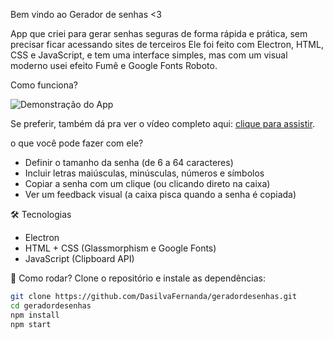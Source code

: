 Bem vindo ao Gerador de senhas <3

App que criei para gerar senhas seguras de forma rápida e prática, sem precisar ficar acessando sites de terceiros
Ele foi feito com Electron, HTML, CSS e JavaScript, e tem uma interface simples, mas com um visual moderno usei efeito Fumê e Google Fonts Roboto.

Como funciona?

![Demonstração do App](assets/demo.gif)

Se preferir, também dá pra ver o vídeo completo aqui: [clique para assistir](assets/demo.webm).

o que você pode fazer com ele?

- Definir o tamanho da senha (de 6 a 64 caracteres)  
- Incluir letras maiúsculas, minúsculas, números e símbolos  
- Copiar a senha com um clique (ou clicando direto na caixa)  
- Ver um feedback visual (a caixa pisca quando a senha é copiada)  


🛠️ Tecnologias
- Electron  
- HTML + CSS (Glassmorphism e Google Fonts)  
- JavaScript (Clipboard API)  

 🚀 Como rodar?
Clone o repositório e instale as dependências:

```bash
git clone https://github.com/DasilvaFernanda/geradordesenhas.git
cd geradordesenhas
npm install
npm start
